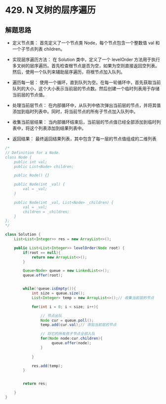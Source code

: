 # 429. N 叉树的层序遍历


## 解题思路

* 定义节点类： 首先定义了一个节点类 Node，每个节点包含一个整数值 val 和一个子节点列表 children。

* 实现层序遍历方法： 在 Solution 类中，定义了一个 levelOrder 方法用于执行多叉树的层序遍历。首先检查根节点是否为空，如果为空则直接返回空列表。然后，使用一个队列来辅助层序遍历，将根节点加入队列。

* 遍历每一层： 使用一个循环，直到队列为空。在每一轮循环中，首先获取当前队列的大小，这个大小表示当前层的节点数。然后创建一个临时列表用于存储当前层的节点值。

* 处理当前层节点： 在内部循环中，从队列中依次弹出当前层的节点，并将其值添加到临时列表中。同时，将当前节点的所有子节点加入队列中。

* 收集当前层结果： 当内部循环结束后，当前层的节点值已经全部添加到临时列表中，将这个列表添加到结果列表中。

* 返回结果： 最终返回结果列表，其中包含了每一层的节点值组成的二维列表

```java
/*
// Definition for a Node.
class Node {
    public int val;
    public List<Node> children;

    public Node() {}

    public Node(int _val) {
        val = _val;
    }

    public Node(int _val, List<Node> _children) {
        val = _val;
        children = _children;
    }
};
*/

class Solution {
    List<List<Integer>> res = new ArrayList<>();

    public List<List<Integer>> levelOrder(Node root) {
        if(root == null){
            return new ArrayList<>();
        }

        Queue<Node> queue = new LinkedList<>();
        queue.offer(root);


        while(!queue.isEmpty()){
            int size = queue.size();
            List<Integer> temp = new ArrayList<>();// 收集当前层的节点

            for(int i = 0; i < size; i++){

                // 节点出队
                Node cur = queue.poll();
                temp.add(cur.val);// 添加当前层的节点

                // 将它的所有孩子节点全部入队
                for(Node node:cur.children){
                     queue.offer(node);
                }
                
            }

            res.add(temp);
        }


        return res;

    }
}

```